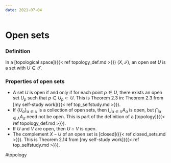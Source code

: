```yaml
---
date: 2021-07-04
---
```

# Open sets

### Definition
In a [topological space]({{< ref topology_def.md >}}) $(X, \mathcal{T})$, an open set $U$ is a set with $U \in \mathcal{T}$. 

### Properties of open sets

- A set $U$ is open if and only if for each point $p \in U$, there exists an open set $U_p$ such that $p \in U_p \subset U$. This is Theorem 2.3 in: Theorem 2.3 from [my self-study work]({{< ref top_selfstudy.md >}}).
- If $\{U_\alpha\}_{\alpha \in \lambda}$ is a collection of open sets, then $\bigcup_{\alpha \in \lambda} A_\alpha$ is open, but $\bigcap_{\alpha \in \lambda} A_\alpha$ need not be open. This is part of the definition of a [topology]({{< ref topology_def.md >}}).
- If $U$ and $V$ are open, then $U \cap V$ is open.
- The complement $X - U$ of an open set is [closed]({{< ref closed_sets.md >}}). This is Theorem 2.14 from [my self-study work]({{< ref top_selfstudy.md >}}).

#topology